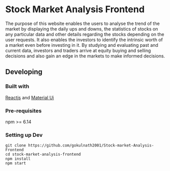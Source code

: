# Stock Market Analysis Frontend
The purpose of this website enables the users to analyse the trend of the market by displaying the daily ups and downs, the statistics of stocks on any particular data and other details regarding the stocks depending on the user requests. It also enables the investors to identify the intrinsic worth of a market even before investing in it. By studying and evaluating past and current data, investors and traders arrive at equity buying and selling decisions and also gain an edge in the markets to make informed decisions.
## Developing
### Built with
[Reactjs](https://reactjs.org/) and [Material Ui](https://material-ui.com/)
### Pre-requisites
npm >= 6.14
### Setting up Dev
```
git clone https://github.com/gokulnath2001/Stock-market-Analysis-Frontend
cd stock-market-analysis-frontend
npm install
npm start
```
